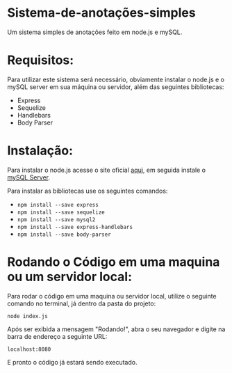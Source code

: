 # Sistema-de-anotações-simples
Um sistema simples de anotações feito em node.js e mySQL.

# Requisitos:
Para utilizar este sistema será necessário, obviamente instalar o node.js e o mySQL server em sua máquina ou servidor, além das 
seguintes bibliotecas:

- Express
- Sequelize
- Handlebars
- Body Parser

# Instalação:
Para instalar o node.js acesse o site oficial [aqui](https://nodejs.org/), em seguida instale o [mySQL Server](http://mysql.com).

Para instalar as bibliotecas use os seguintes comandos:

- `npm install --save express`
- `npm install --save sequelize`
- `npm install --save mysql2`
- `npm install --save express-handlebars`
- `npm install --save body-parser`

# Rodando o Código em uma maquina ou um servidor local:
Para rodar o código em uma maquina ou servidor local, utilize o seguinte comando no terminal, já dentro da pasta do projeto:

`node index.js`

Após ser exibida a mensagem "Rodando!", abra o seu navegador e digite na barra de endereço a seguinte URL:

`localhost:8080`

E pronto o código já estará sendo executado.
